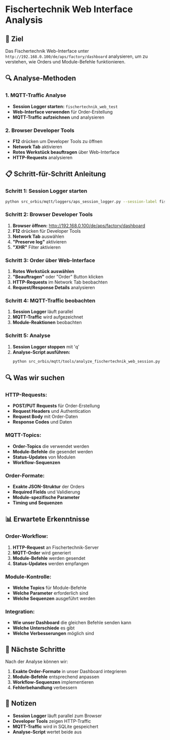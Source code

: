 # Fischertechnik Web Interface Analysis

## 🎯 **Ziel**
Das Fischertechnik Web-Interface unter `http://192.168.0.100/de/aps/factory/dashboard` analysieren, um zu verstehen, wie Orders und Module-Befehle funktionieren.

## 🔍 **Analyse-Methoden**

### **1. MQTT-Traffic Analyse**
- **Session Logger starten:** `fischertechnik_web_test`
- **Web-Interface verwenden** für Order-Erstellung
- **MQTT-Traffic aufzeichnen** und analysieren

### **2. Browser Developer Tools**
- **F12** drücken um Developer Tools zu öffnen
- **Network Tab** aktivieren
- **Rotes Werkstück beauftragen** über Web-Interface
- **HTTP-Requests** analysieren

## 📋 **Schritt-für-Schritt Anleitung**

### **Schritt 1: Session Logger starten**
```bash
python src_orbis/mqtt/loggers/aps_session_logger.py --session-label fischertechnik_web_test --process-type custom --auto-start
```

### **Schritt 2: Browser Developer Tools**
1. **Browser öffnen:** http://192.168.0.100/de/aps/factory/dashboard
2. **F12** drücken für Developer Tools
3. **Network Tab** auswählen
4. **"Preserve log"** aktivieren
5. **"XHR"** Filter aktivieren

### **Schritt 3: Order über Web-Interface**
1. **Rotes Werkstück auswählen**
2. **"Beauftragen"** oder "Order" Button klicken
3. **HTTP-Requests** im Network Tab beobachten
4. **Request/Response Details** analysieren

### **Schritt 4: MQTT-Traffic beobachten**
1. **Session Logger** läuft parallel
2. **MQTT-Traffic** wird aufgezeichnet
3. **Module-Reaktionen** beobachten

### **Schritt 5: Analyse**
1. **Session Logger stoppen** mit 'q'
2. **Analyse-Script ausführen:**
   ```bash
   python src_orbis/mqtt/tools/analyze_fischertechnik_web_session.py
   ```

## 🔍 **Was wir suchen**

### **HTTP-Requests:**
- **POST/PUT Requests** für Order-Erstellung
- **Request Headers** und Authentication
- **Request Body** mit Order-Daten
- **Response Codes** und Daten

### **MQTT-Topics:**
- **Order-Topics** die verwendet werden
- **Module-Befehle** die gesendet werden
- **Status-Updates** von Modulen
- **Workflow-Sequenzen**

### **Order-Formate:**
- **Exakte JSON-Struktur** der Orders
- **Required Fields** und Validierung
- **Module-spezifische Parameter**
- **Timing und Sequenzen**

## 📊 **Erwartete Erkenntnisse**

### **Order-Workflow:**
1. **HTTP-Request** an Fischertechnik-Server
2. **MQTT-Order** wird generiert
3. **Module-Befehle** werden gesendet
4. **Status-Updates** werden empfangen

### **Module-Kontrolle:**
- **Welche Topics** für Module-Befehle
- **Welche Parameter** erforderlich sind
- **Welche Sequenzen** ausgeführt werden

### **Integration:**
- **Wie unser Dashboard** die gleichen Befehle senden kann
- **Welche Unterschiede** es gibt
- **Welche Verbesserungen** möglich sind

## 🚀 **Nächste Schritte**

Nach der Analyse können wir:
1. **Exakte Order-Formate** in unser Dashboard integrieren
2. **Module-Befehle** entsprechend anpassen
3. **Workflow-Sequenzen** implementieren
4. **Fehlerbehandlung** verbessern

## 📝 **Notizen**

- **Session Logger** läuft parallel zum Browser
- **Developer Tools** zeigen HTTP-Traffic
- **MQTT-Traffic** wird in SQLite gespeichert
- **Analyse-Script** wertet beide aus
